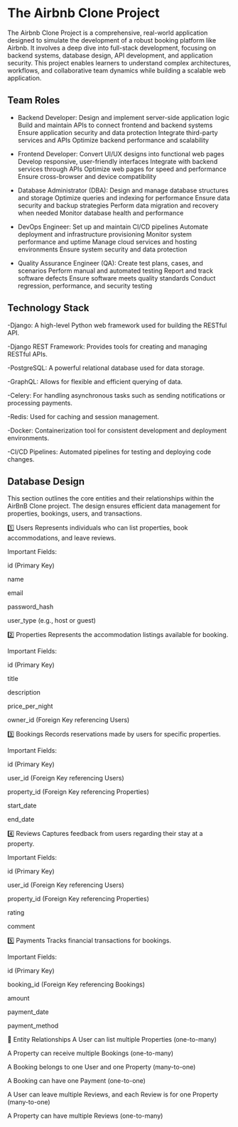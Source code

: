 # The Airbnb Clone Project

The Airbnb Clone Project is a comprehensive, real-world application designed to simulate the development of a robust booking platform like Airbnb. It involves a deep dive into full-stack development, focusing on backend systems, database design, API development, and application security. This project enables learners to understand complex architectures, workflows, and collaborative team dynamics while building a scalable web application.

## Team Roles
- Backend Developer:
Design and implement server-side application logic
Build and maintain APIs to connect frontend and backend systems
Ensure application security and data protection
Integrate third-party services and APIs
Optimize backend performance and scalability

- Frontend Developer:
Convert UI/UX designs into functional web pages
Develop responsive, user-friendly interfaces
Integrate with backend services through APIs
Optimize web pages for speed and performance
Ensure cross-browser and device compatibility

- Database Administrator (DBA):
Design and manage database structures and storage
Optimize queries and indexing for performance
Ensure data security and backup strategies
Perform data migration and recovery when needed
Monitor database health and performance

- DevOps Engineer:
Set up and maintain CI/CD pipelines
Automate deployment and infrastructure provisioning
Monitor system performance and uptime
Manage cloud services and hosting environments
Ensure system security and data protection

- Quality Assurance Engineer (QA):
Create test plans, cases, and scenarios
Perform manual and automated testing
Report and track software defects
Ensure software meets quality standards
Conduct regression, performance, and security testing

## Technology Stack
-Django: A high-level Python web framework used for building the RESTful API.

-Django REST Framework: Provides tools for creating and managing RESTful APIs.

-PostgreSQL: A powerful relational database used for data storage.

-GraphQL: Allows for flexible and efficient querying of data.

-Celery: For handling asynchronous tasks such as sending notifications or processing payments.

-Redis: Used for caching and session management.

-Docker: Containerization tool for consistent development and deployment environments.

-CI/CD Pipelines: Automated pipelines for testing and deploying code changes.

## Database Design
This section outlines the core entities and their relationships within the AirBnB Clone project. The design ensures efficient data management for properties, bookings, users, and transactions.

1️⃣ Users
Represents individuals who can list properties, book accommodations, and leave reviews.

Important Fields:

id (Primary Key)

name

email

password_hash

user_type (e.g., host or guest)

2️⃣ Properties
Represents the accommodation listings available for booking.

Important Fields:

id (Primary Key)

title

description

price_per_night

owner_id (Foreign Key referencing Users)

3️⃣ Bookings
Records reservations made by users for specific properties.

Important Fields:

id (Primary Key)

user_id (Foreign Key referencing Users)

property_id (Foreign Key referencing Properties)

start_date

end_date

4️⃣ Reviews
Captures feedback from users regarding their stay at a property.

Important Fields:

id (Primary Key)

user_id (Foreign Key referencing Users)

property_id (Foreign Key referencing Properties)

rating

comment

5️⃣ Payments
Tracks financial transactions for bookings.

Important Fields:

id (Primary Key)

booking_id (Foreign Key referencing Bookings)

amount

payment_date

payment_method

📎 Entity Relationships
A User can list multiple Properties (one-to-many)

A Property can receive multiple Bookings (one-to-many)

A Booking belongs to one User and one Property (many-to-one)

A Booking can have one Payment (one-to-one)

A User can leave multiple Reviews, and each Review is for one Property (many-to-one)

A Property can have multiple Reviews (one-to-many)
